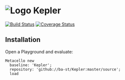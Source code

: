 ![Logo](https://vectr.com/patchinko/b4C6L0EOce.svg?width=128&height=128&select=b4C6L0EOcepage0) Kepler
======
[![Build Status](https://travis-ci.org/ba-st/Kepler.svg?branch=master)](https://travis-ci.org/iot-uca/Kepler)
[![Coverage Status](https://coveralls.io/repos/github/ba-st/Kepler/badge.svg?branch=master)](https://coveralls.io/github/iot-uca/Kepler?branch=master)

## Installation
Open a Playground and evaluate:
``` smalltalk
Metacello new
  baseline: 'Kepler';
  repository: 'github://ba-st/Kepler:master/source';
  load
```

